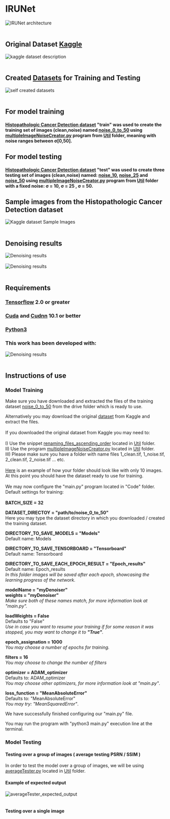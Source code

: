 # IRUNet

![IRUNet architecture](https://github.com/Fabio-Gil-Z/IRUNet/blob/main/README_FILES/IRUNet_network_architecture.png)<br /> <br />
## Original Dataset [Kaggle](https://www.kaggle.com/c/histopathologic-cancer-detection/data)
![kaggle dataset description](https://github.com/Fabio-Gil-Z/IRUNet/blob/main/README_FILES/kaggle_dataset_description.png)<br /> <br />
## Created [Datasets](https://drive.google.com/drive/folders/1PdTrAV-PUpFhdvhFtfOggpLbOpDEouLc?usp=sharing) for Training and Testing <br />
![self created datasets](https://github.com/Fabio-Gil-Z/IRUNet/blob/main/README_FILES/self_created_datasets_sample_image.png)<br /> <br />
## For model training <br />
#### [Histopathologic Cancer Detection dataset](https://www.kaggle.com/c/histopathologic-cancer-detection/data) "train" was used to create the training set of images (clean,noise) named [noise_0_to_50](https://drive.google.com/drive/folders/1PdTrAV-PUpFhdvhFtfOggpLbOpDEouLc?usp=sharing) using [multipleImageNoiseCreator.py](https://github.com/Fabio-Gil-Z/IRUNet/blob/main/Code/Util/multipleImageNoiseCreator.py) program from [Util](https://github.com/Fabio-Gil-Z/IRUNet/tree/main/Code/Util) folder, meaning with noise ranges between σ[0,50].

## For model testing <br />
#### [Histopathologic Cancer Detection dataset](https://www.kaggle.com/c/histopathologic-cancer-detection/data) "test" was used to create three testing set of images (clean,noise) named: [noise_10](https://drive.google.com/drive/folders/1PdTrAV-PUpFhdvhFtfOggpLbOpDEouLc?usp=sharing), [noise_25](https://drive.google.com/drive/folders/1PdTrAV-PUpFhdvhFtfOggpLbOpDEouLc?usp=sharing) and [noise_50](https://drive.google.com/drive/folders/1PdTrAV-PUpFhdvhFtfOggpLbOpDEouLc?usp=sharing) using [multipleImageNoiseCreator.py](https://github.com/Fabio-Gil-Z/IRUNet/blob/main/Code/Util/multipleImageNoiseCreator.py) program from [Util](https://github.com/Fabio-Gil-Z/IRUNet/tree/main/Code/Util) folder with a fixed noise: σ = 10, σ = 25 , σ = 50.

## Sample images from the Histopathologic Cancer Detection dataset
![Kaggle dataset Sample Images](https://github.com/Fabio-Gil-Z/IRUNet/blob/main/README_FILES/sample_images.png)<br /> <br />

## Denoising results
![Denoising results](https://github.com/Fabio-Gil-Z/IRUNet/blob/main/README_FILES/denoised.png)<br /> <br />
![Denoising results](https://github.com/Fabio-Gil-Z/IRUNet/blob/main/README_FILES/denoised_2.png)<br /> <br />

## Requirements <br />
### [Tensorflow](https://www.tensorflow.org/install) 2.0 or greater
### [Cuda](https://developer.nvidia.com/cuda-toolkit-archive) and [Cudnn](https://developer.nvidia.com/cudnn) 10.1 or better
### [Python3](https://www.python.org/downloads/)
### This work has been developed with: <br />
![Denoising results](https://github.com/Fabio-Gil-Z/IRUNet/blob/main/README_FILES/pc_specs.png)<br /> <br />

## Instructions of use <br />
### Model Training <br />
Make sure you have downloaded and extracted the files of the training dataset [noise_0_to_50](https://drive.google.com/drive/folders/1PdTrAV-PUpFhdvhFtfOggpLbOpDEouLc?usp=sharing) from the drive folder which is ready to use. <br />

Alternatively you may download the original [dataset](https://www.kaggle.com/c/histopathologic-cancer-detection/data) from Kaggle and extract the files. <br /> <br />
If you downloaded the original dataset from Kaggle you may need to: <br /><br />
     I) Use the snippet [renaming_files_ascending_order](https://github.com/Fabio-Gil-Z/IRUNet/blob/main/Code/Util/ubuntu_snippets/renaming_files_ascending_order) located in [Util](https://github.com/Fabio-Gil-Z/IRUNet/tree/main/Code/Util) folder. <br />
    II) Use the program [multipleImageNoiseCreator.py](https://github.com/Fabio-Gil-Z/IRUNet/blob/main/Code/Util/multipleImageNoiseCreator.py) located in [Util](https://github.com/Fabio-Gil-Z/IRUNet/tree/main/Code/Util) folder. <br />
   III) Please make sure you have a folder with name files 1_clean.tif, 1_noise.tif, 2_clean.tif, 2_noise.tif ... etc. <br /><br />
   [Here](https://github.com/Fabio-Gil-Z/IRUNet/tree/main/Code/Util/testSample_10) is an example of how your folder should look like with only 10 images.
At this point you should have the dataset ready to use for training. <br /><br />
We may now configure the "main.py" program located in "Code" folder. <br />
Default settings for training: <br /><br />
**BATCH_SIZE = 32** <br />

**DATASET_DIRECTOY = "path/to/noise_0_to_50"** <br />
Here you may type the dataset directory in which you downloaded / created the training dataset. <br />


**DIRECTORY_TO_SAVE_MODELS = "Models"** <br />
Default name: Models <br />


**DIRECTORY_TO_SAVE_TENSORBOARD = "Tensorboard"** <br />
Default name: Tensorboard <br />


**DIRECTORY_TO_SAVE_EACH_EPOCH_RESULT = "Epoch_results"** <br />
Default name: Epoch_results <br />
*In this folder images will be saved after each epoch, showcasing the learning progress of the network.* <br />


**modelName = "myDenoiser"** <br />
**weights = "myDenoiser"**   <br />
*Make sure both of these names match, for more information look at "main.py".* <br />


**loadWeights = False**  <br />
Defaults to "False" <br />
*Use in case you want to resume your training if for some reason it was stopped, you may want to change it to **"True"**.* <br />

**epoch_assignation = 1000** <br />
*You may choose a number of epochs for training.* <br />

**filters = 16** <br />
*You may choose to change the number of filters* <br />


**optimizer = ADAM_optimizer** <br />
Defaults to: ADAM_optimizer <br />
*You may choose other optimizers, for more information look at "main.py"*.<br />


**loss_function   = "MeanAbsoluteError"** <br />
Defaults to: "MeanAbsoluteError" <br />
*You may try: "MeanSquaredError"*.

We have successfully finished configuring our "main.py" file. <br />

You may run the program with "python3 main.py" execution line at the terminal. <br />

### Model Testing <br />

#### Testing over a group of images ( average testing PSRN / SSIM )
In order to test the model over a group of images, we will be using [averageTester.py](https://github.com/Fabio-Gil-Z/IRUNet/blob/main/Code/Util/averageTester.py) located in [Util](https://github.com/Fabio-Gil-Z/IRUNet/tree/main/Code/Util) folder.

#### Example of expected output
![averageTester_expected_output](https://github.com/Fabio-Gil-Z/IRUNet/blob/main/README_FILES/averageTester_expected_output.png)<br /> <br />

#### Testing over a single image
